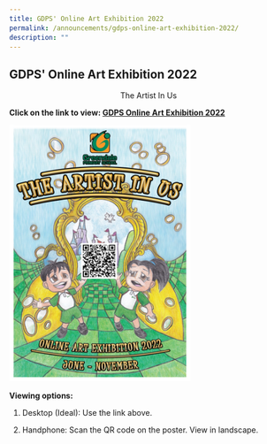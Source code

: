 ```yaml
---
title: GDPS' Online Art Exhibition 2022
permalink: /announcements/gdps-online-art-exhibition-2022/
description: ""
---
```

## **GDPS' Online Art Exhibition 2022**


<center>The Artist In Us</center>

**Click on the link to view: [GDPS Online Art Exhibition 2022](https://publish.exhibbit.com/gallery/006360778753865736/two-rooms-93060/?v=20220607022202)**


<img src="/images/GDPS%20Art%20Exhibition%20Poster%20with%20QR%20Code.jpeg"  
     style="width:65%">



**Viewing options:**  

1.  Desktop (Ideal): Use the link above.   
    
2.  Handphone: Scan the QR code on the poster. View in landscape.